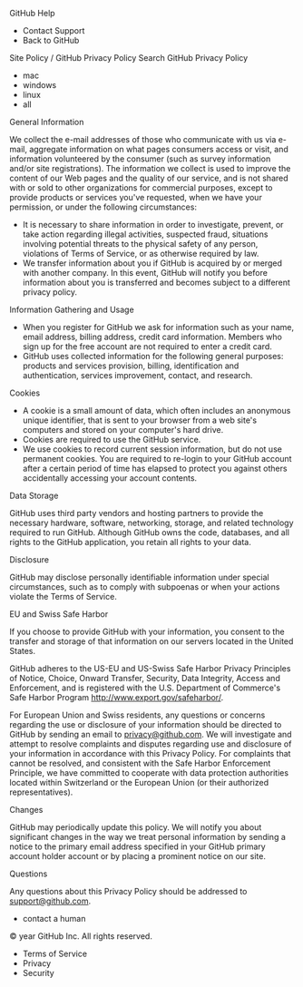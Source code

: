 GitHub Help

*   Contact Support
*   Back to GitHub

Site Policy / GitHub Privacy Policy Search GitHub Privacy Policy

*   mac
*   windows
*   linux
*   all

General Information

We collect the e-mail addresses of those who communicate with us via e-mail, aggregate information on what pages consumers access or visit, and information volunteered by the consumer (such as survey information and/or site registrations). The information we collect is used to improve the content of our Web pages and the quality of our service, and is not shared with or sold to other organizations for commercial purposes, except to provide products or services you've requested, when we have your permission, or under the following circumstances:

*   It is necessary to share information in order to investigate, prevent, or take action regarding illegal activities, suspected fraud, situations involving potential threats to the physical safety of any person, violations of Terms of Service, or as otherwise required by law.
*   We transfer information about you if GitHub is acquired by or merged with another company. In this event, GitHub will notify you before information about you is transferred and becomes subject to a different privacy policy.

Information Gathering and Usage

*   When you register for GitHub we ask for information such as your name, email address, billing address, credit card information. Members who sign up for the free account are not required to enter a credit card.
*   GitHub uses collected information for the following general purposes: products and services provision, billing, identification and authentication, services improvement, contact, and research.

Cookies

*   A cookie is a small amount of data, which often includes an anonymous unique identifier, that is sent to your browser from a web site's computers and stored on your computer's hard drive.
*   Cookies are required to use the GitHub service.
*   We use cookies to record current session information, but do not use permanent cookies. You are required to re-login to your GitHub account after a certain period of time has elapsed to protect you against others accidentally accessing your account contents.

Data Storage

GitHub uses third party vendors and hosting partners to provide the necessary hardware, software, networking, storage, and related technology required to run GitHub. Although GitHub owns the code, databases, and all rights to the GitHub application, you retain all rights to your data.

Disclosure

GitHub may disclose personally identifiable information under special circumstances, such as to comply with subpoenas or when your actions violate the Terms of Service.

EU and Swiss Safe Harbor

If you choose to provide GitHub with your information, you consent to the transfer and storage of that information on our servers located in the United States.

GitHub adheres to the US-EU and US-Swiss Safe Harbor Privacy Principles of Notice, Choice, Onward Transfer, Security, Data Integrity, Access and Enforcement, and is registered with the U.S. Department of Commerce's Safe Harbor Program http://www.export.gov/safeharbor/.

For European Union and Swiss residents, any questions or concerns regarding the use or disclosure of your information should be directed to GitHub by sending an email to privacy@github.com. We will investigate and attempt to resolve complaints and disputes regarding use and disclosure of your information in accordance with this Privacy Policy. For complaints that cannot be resolved, and consistent with the Safe Harbor Enforcement Principle, we have committed to cooperate with data protection authorities located within Switzerland or the European Union (or their authorized representatives).

Changes

GitHub may periodically update this policy. We will notify you about significant changes in the way we treat personal information by sending a notice to the primary email address specified in your GitHub primary account holder account or by placing a prominent notice on our site.

Questions

Any questions about this Privacy Policy should be addressed to support@github.com.

*   contact a human

© year GitHub Inc. All rights reserved.

*   Terms of Service
*   Privacy
*   Security